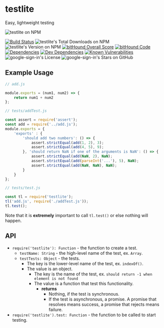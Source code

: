 # testlite
Easy, lightweight testing

![testlite on NPM](https://nodei.co/npm/google-sign-in.png)

[![Build Status](https://travis-ci.org/javacoolme/testlite.svg?branch=master)](https://travis-ci.org/javacoolme/testlite) ![testlite's Total Downloads on NPM](https://img.shields.io/npm/dt/testlite.svg) ![testlite's Version on NPM](https://img.shields.io/npm/v/testlite.svg) [![bitHound Overall Score](https://www.bithound.io/github/javacoolme/testlite/badges/score.svg)](https://www.bithound.io/github/javacoolme/testlite) [![bitHound Code](https://www.bithound.io/github/javacoolme/testlite/badges/code.svg)](https://www.bithound.io/github/javacoolme/testlite) [![Dependencies](https://www.bithound.io/github/javacoolme/testlite/badges/dependencies.svg)](https://www.bithound.io/github/javacoolme/testlite/master/dependencies/npm) [![Dev Dependencies](https://www.bithound.io/github/javacoolme/testlite/badges/devDependencies.svg)](https://www.bithound.io/github/javacoolme/testlite/master/dependencies/npm) [![Known Vulnerabilities](https://snyk.io/test/github/javacoolme/testlite/badge.svg)](https://snyk.io/test/github/javacoolme/testlite) ![google-sign-in's License](https://img.shields.io/npm/l/testlite.svg) ![google-sign-in's Stars on GitHub](https://img.shields.io/github/stars/javacoolme/testlite.svg?style=social&label=Star)

## Example Usage
```javascript
// add.js

module.exports = (num1, num2) => {
	return num1 + num2
};

// tests/addTest.js

const assert = require('assert');
const add = require('../add.js');
module.exports = {
	'exports' : {
		'should add two numbers': () => {
			assert.strictEqual(add(1, 2), 3);
			assert.strictEqual(add(4, 5), 9);
		}, 'should return NaN if one of the arguments is NaN': () => {
			assert.strictEqual(add(NaN, 2), NaN);
			assert.strictEqual(add(parseInt('...'), 5), NaN);
			assert.strictEqual(add(NaN, NaN), NaN);
		}
	}
};

// tests/test.js

const tl = require('testlite');
tl('add.js', require('./addTest.js'));
tl.test();
```

Note that it is **extremely** important to call `tl.test()` or else nothing will happen.

## API

- `require('testlite'): Function` - the function to create a test.
	- `testName: String` - the high-level name of the test, ex. `Array`.
	- `testTests: Object` - the tests.
		- The key is the lower-level name of the test, ex. `indexOf()`.
		- The value is an object.
			- The key is the name of the test, ex. `should return -1 when element is not found`
			- The value is a function that test this functionality.
				- **returns**
					- Nothing, if the test is synchronous.
					- If the test is asynchronous, a promise. A promise that resolves means success, a promise that rejects means failure.
- `require('testlite').test: Function` - the function to be called to start testing.
